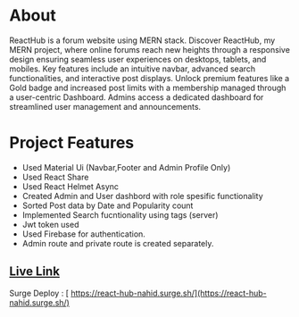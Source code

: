 # About
 ReactHub is a forum website using MERN stack. Discover ReactHub, my MERN project, where online forums reach new heights through a responsive design ensuring seamless user experiences on desktops, tablets, and mobiles. Key features include an intuitive navbar, advanced search functionalities, and interactive post displays. Unlock premium features like a Gold badge and increased post limits with a membership managed through a user-centric Dashboard. Admins access a dedicated dashboard for streamlined user management and announcements. 

# Project Features

- Used Material Ui (Navbar,Footer and Admin Profile Only)
- Used React Share
- Used React Helmet Async
- Created Admin and User dashbord with role spesific functionality
- Sorted Post data by Date and Popularity count
- Implemented Search fucntionality using tags (server)
- Jwt token used
- Used Firebase for authentication.
- Admin route and private route is created separately.


## [ Live Link](https://react-hub-nahid.surge.sh/)

Surge Deploy : [ https://react-hub-nahid.surge.sh/](https://react-hub-nahid.surge.sh/)
